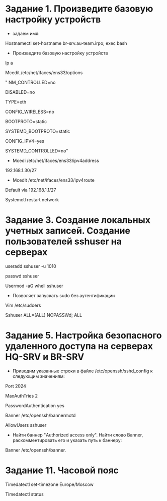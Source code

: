 # Задание 1. Произведите базовую настройку устройств

* задаем имя:
  
Hostnamectl set-hostname br-srv.au-team.irpo; exec bash

* Произведите базовую настройку устройств
  
Ip a

Mcedit /etc/net/ifaces/ens33/options

" NM_CONTROLLED=no

DISABLED=no

TYPE=eth

CONFIG_WIRELESS=no

BOOTPROTO=static

SYSTEMD_BOOTPROTO=static

CONFIG_IPV4=yes

SYSTEMD_CONTROLLED=no" 

* Mcedi /etc/net/ifaces/ens33/ipv4address
  
192.168.1.30/27

* Mcedit /etc/net/ifaces/ens33/ipv4route
  
Default via 192.168.1.1/27

Systemctl restart network

# Задание 3. Создание локальных учетных записей. Создание пользователей sshuser на серверах

useradd sshuser -u 1010 

passwd sshuser 

Usermod -aG whell sshuser

* Позволяет запускать sudo без аутентификации
  
Vim /etc/sudoers

Sshuser ALL=(ALL) NOPASSWd; ALL

# Задание 5. Настройка безопасного удаленного доступа на серверах HQ-SRV и BR-SRV

* Приводим указанные строки в файле /etc/openssh/sshd_config к следующим значениям:

Port 2024

MaxAuthTries 2

PasswordAuthentication yes

Banner /etc/openssh/bannermotd

AllowUsers  sshuser

* Найти баннер "Authorized access only". Найти слово Banner, раскомментировать его и указать путь к баннеру:
  
 Banner /etc/openssh/banner.

# Задание 11. Часовой пояс

Timedatectl set-timezone Europe/Moscow

Timedatectl status
